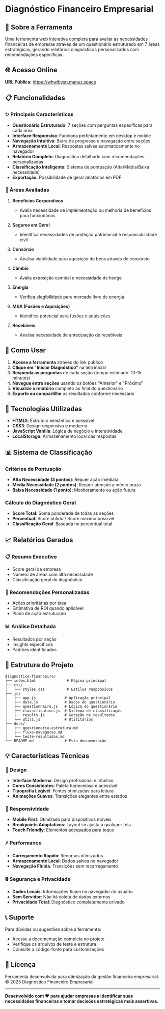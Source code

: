# Diagnóstico Financeiro Empresarial

## 🎯 Sobre a Ferramenta

Uma ferramenta web interativa completa para avaliar as necessidades financeiras de empresas através de um questionário estruturado em 7 áreas estratégicas, gerando relatórios diagnósticos personalizados com recomendações específicas.

## 🌐 Acesso Online

**URL Pública:** https://whwlbysn.manus.space

## 📋 Funcionalidades

### ✨ Principais Características

- **Questionário Estruturado**: 7 seções com perguntas específicas para cada área
- **Interface Responsiva**: Funciona perfeitamente em desktop e mobile
- **Navegação Intuitiva**: Barra de progresso e navegação entre seções
- **Armazenamento Local**: Respostas salvas automaticamente no navegador
- **Relatório Completo**: Diagnóstico detalhado com recomendações personalizadas
- **Classificação Inteligente**: Sistema de pontuação (Alta/Média/Baixa necessidade)
- **Exportação**: Possibilidade de gerar relatórios em PDF

### 🏢 Áreas Avaliadas

1. **Benefícios Corporativos**
   - Avalia necessidade de implementação ou melhoria de benefícios para funcionários

2. **Seguros em Geral**
   - Identifica necessidades de proteção patrimonial e responsabilidade civil

3. **Consórcio**
   - Analisa viabilidade para aquisição de bens através de consórcio

4. **Câmbio**
   - Avalia exposição cambial e necessidade de hedge

5. **Energia**
   - Verifica elegibilidade para mercado livre de energia

6. **M&A (Fusões e Aquisições)**
   - Identifica potencial para fusões e aquisições

7. **Recebíveis**
   - Analisa necessidade de antecipação de recebíveis

## 🚀 Como Usar

1. **Acesse a ferramenta** através do link público
2. **Clique em "Iniciar Diagnóstico"** na tela inicial
3. **Responda as perguntas** de cada seção (tempo estimado: 10-15 minutos)
4. **Navegue entre seções** usando os botões "Anterior" e "Próximo"
5. **Visualize o relatório** completo ao final do questionário
6. **Exporte ou compartilhe** os resultados conforme necessário

## 🎨 Tecnologias Utilizadas

- **HTML5**: Estrutura semântica e acessível
- **CSS3**: Design responsivo e moderno
- **JavaScript Vanilla**: Lógica de negócio e interatividade
- **LocalStorage**: Armazenamento local das respostas

## 📊 Sistema de Classificação

### Critérios de Pontuação
- **Alta Necessidade (3 pontos)**: Requer ação imediata
- **Média Necessidade (2 pontos)**: Requer atenção a médio prazo
- **Baixa Necessidade (1 ponto)**: Monitoramento ou ação futura

### Cálculo do Diagnóstico Geral
- **Score Total**: Soma ponderada de todas as seções
- **Percentual**: Score obtido / Score máximo possível
- **Classificação Geral**: Baseada no percentual total

## 📈 Relatórios Gerados

### 📋 Resumo Executivo
- Score geral da empresa
- Número de áreas com alta necessidade
- Classificação geral do diagnóstico

### 🎯 Recomendações Personalizadas
- Ações prioritárias por área
- Estimativa de ROI quando aplicável
- Plano de ação estruturado

### 📊 Análise Detalhada
- Resultados por seção
- Insights específicos
- Padrões identificados

## 🔧 Estrutura do Projeto

```
diagnostico-financeiro/
├── index.html              # Página principal
├── css/
│   └── styles.css          # Estilos responsivos
├── js/
│   ├── app.js             # Aplicação principal
│   ├── data.js            # Dados do questionário
│   ├── questionnaire.js   # Lógica do questionário
│   ├── classification.js  # Sistema de classificação
│   ├── results.js         # Geração de resultados
│   └── utils.js           # Utilitários
├── docs/
│   ├── questionario-estrutura.md
│   ├── fluxo-navegacao.md
│   └── teste-resultados.md
└── README.md              # Esta documentação
```

## 💡 Características Técnicas

### 🎨 Design
- **Interface Moderna**: Design profissional e intuitivo
- **Cores Consistentes**: Paleta harmoniosa e acessível
- **Tipografia Legível**: Fontes otimizadas para leitura
- **Animações Suaves**: Transições elegantes entre estados

### 📱 Responsividade
- **Mobile First**: Otimizado para dispositivos móveis
- **Breakpoints Adaptativos**: Layout se ajusta a qualquer tela
- **Touch Friendly**: Elementos adequados para toque

### ⚡ Performance
- **Carregamento Rápido**: Recursos otimizados
- **Armazenamento Local**: Dados salvos no navegador
- **Navegação Fluida**: Transições sem recarregamento

### 🔒 Segurança e Privacidade
- **Dados Locais**: Informações ficam no navegador do usuário
- **Sem Servidor**: Não há coleta de dados externos
- **Privacidade Total**: Diagnóstico completamente privado

## 📞 Suporte

Para dúvidas ou sugestões sobre a ferramenta:
- Acesse a documentação completa no projeto
- Verifique os arquivos de teste e estrutura
- Consulte o código-fonte para customizações

## 📄 Licença

Ferramenta desenvolvida para otimização da gestão financeira empresarial.
© 2025 Diagnóstico Financeiro Empresarial

---

**Desenvolvido com ❤️ para ajudar empresas a identificar suas necessidades financeiras e tomar decisões estratégicas mais assertivas.**

